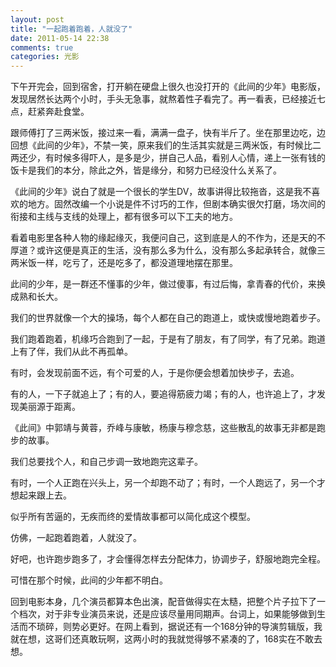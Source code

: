 ```yaml
---
layout: post
title: "一起跑着跑着，人就没了"
date: 2011-05-14 22:38
comments: true
categories: 光影
---
```

下午开完会，回到宿舍，打开躺在硬盘上很久也没打开的《此间的少年》电影版，发现居然长达两个小时，手头无急事，就熬着性子看完了。再一看表，已经接近七点，赶紧奔赴食堂。

跟师傅打了三两米饭，接过来一看，满满一盘子，快有半斤了。坐在那里边吃，边回想《此间的少年》，不禁一笑，原来我们的生活其实就是三两米饭，有时候比二两还少，有时候多得吓人，是多是少，拼自己人品，看别人心情，递上一张有钱的饭卡是我们的本分，除此之外，皆是缘分，和努力已经没什么关系了。

《此间的少年》说白了就是一个很长的学生DV，故事讲得比较拖沓，这是我不喜欢的地方。固然改编一个小说是件不讨巧的工作，但剧本确实很欠打磨，场次间的衔接和主线与支线的处理上，都有很多可以下工夫的地方。

看着电影里各种人物的缘起缘灭，我便问自己，这到底是人的不作为，还是天的不厚道？或许这便是真正的生活，没有那么多为什么，没有那么多起承转合，就像三两米饭一样，吃亏了，还是吃多了，都没道理地摆在那里。

此间的少年，是一群还不懂事的少年，做过傻事，有过后悔，拿青春的代价，来换成熟和长大。

我们的世界就像一个大的操场，每个人都在自己的跑道上，或快或慢地跑着步子。

我们跑着跑着，机缘巧合跑到了一起，于是有了朋友，有了同学，有了兄弟。跑道上有了伴，我们从此不再孤单。

有时，会发现前面不远，有个可爱的人，于是你便会想着加快步子，去追。

有的人，一下子就追上了；有的人，要追得筋疲力竭；有的人，也许追上了，才发现美丽源于距离。

《此间》中郭靖与黄蓉，乔峰与康敏，杨康与穆念慈，这些散乱的故事无非都是跑步的故事。

我们总要找个人，和自己步调一致地跑完这辈子。

有时，一个人正跑在兴头上，另一个却跑不动了；有时，一个人跑远了，另一个才想起来跟上去。

似乎所有苦逼的，无疾而终的爱情故事都可以简化成这个模型。

仿佛，一起跑着跑着，人就没了。

好吧，也许跑步跑多了，才会懂得怎样去分配体力，协调步子，舒服地跑完全程。

可惜在那个时候，此间的少年都不明白。

回到电影本身，几个演员都算本色出演，配音做得实在太糙，把整个片子拉下了一个档次，对于非专业演员来说，还是应该尽量用同期声。台词上，如果能够做到生活而不琐碎，则势必更好。在网上看到，据说还有一个168分钟的导演剪辑版，我就在想，这哥们还真敢玩啊，这两小时的我就觉得够不紧凑的了，168实在不敢去想。